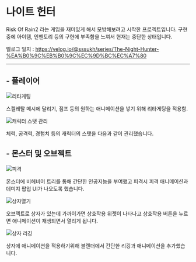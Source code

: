 #  나이트 헌터
Risk Of Rain2 라는 게임을 재미있게 해서 모방해보려고 시작한 프로젝트입니다.
구현중에 아이템, 인벤토리 등의 구현에 부족함을 느껴서 현재는 중단한 상태입니다.

벨로그 일지 : https://velog.io/@sssukh/series/The-Night-Hunter-%EA%B0%9C%EB%B0%9C%EC%9D%BC%EC%A7%80

---
## - 플레이어

![리타게팅](https://github.com/user-attachments/assets/55247c19-6084-4e61-9ae0-753b3d8884ed)

스켈레탈 메시에 달리기, 점프 등의 원하는 애니메이션을 넣기 위해 리타게팅을 적용함.

![캐릭터 스탯 관리](https://github.com/user-attachments/assets/d44c0e48-2a01-4281-b236-50b44bd6b878)

체력, 공격력, 경험치 등의 캐릭터의 스탯을 다음과 같이 관리했습니다.



## -  몬스터 및 오브젝트



![피격](https://github.com/user-attachments/assets/dc9ddd72-530f-486a-84af-484e3188b2b8)

몬스터에 비헤비어 트리를 통해 간단한 인공지능을 부여했고 피격시 피격 애니메이션과 데미지 팝업 UI가 나오도록 했습니다.

![상자열기](https://github.com/user-attachments/assets/f647eb2c-7767-4d0e-a0f4-79bc22df8a12)

오브젝트로 상자가 있는데 가까이가면 상호작용 위젯이 나타나고 상호작용 버튼을 누르면 애니메이션이 재생되면서 열리게 됩니다.

![상자 리깅](https://github.com/user-attachments/assets/6e0f4606-4aec-4e1f-9b77-ba1199f60eb2)

상자에 애니메이션을 적용하기위해 블렌더에서 간단한 리깅과 애니메이션을 추가했습니다.

